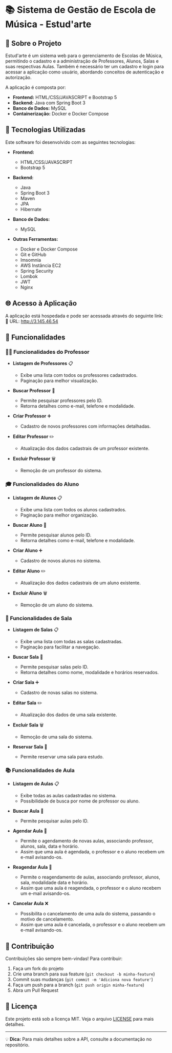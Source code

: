 # 📚 Sistema de Gestão de Escola de Música - Estud'arte

## 📌 Sobre o Projeto

Estud'arte é um sistema web para o gerenciamento de Escolas de Música, permitindo o cadastro e a administração de Professores, Alunos, Salas e suas respectivas Aulas. Também é necessário ter um cadastro e login para acessar a aplicação como usuário, abordando conceitos de autenticação e autorização.

A aplicação é composta por:

- **Frontend:** HTML/CSS/JAVASCRIPT e Bootstrap 5
- **Backend:** Java com Spring Boot 3
- **Banco de Dados:** MySQL
- **Containerização:** Docker e Docker Compose

## 🚀 Tecnologias Utilizadas

Este software foi desenvolvido com as seguintes tecnologias:

- **Frontend:**

  - HTML/CSS/JAVASCRIPT
  - Bootstrap 5

- **Backend:**

  - Java
  - Spring Boot 3
  - Maven
  - JPA
  - Hibernate

- **Banco de Dados:**

  - MySQL

- **Outras Ferramentas:**

  - Docker e Docker Compose
  - Git e GitHub
  - Imsomnia
  - AWS Instância EC2
  - Spring Security
  - Lombok
  - JWT
  - Nginx
 
## 🌐 Acesso à Aplicação

A aplicação está hospedada e pode ser acessada através do seguinte link:
🔗 URL: http://3.145.46.54

## 🔧 Funcionalidades

### 👨‍🏫 Funcionalidades do Professor

- **Listagem de Professores** 📋

  - Exibe uma lista com todos os professores cadastrados.
  - Paginação para melhor visualização.

- **Buscar Professor** 🔎

  - Permite pesquisar professores pelo ID.
  - Retorna detalhes como e-mail, telefone e modalidade.

- **Criar Professor** ➕

  - Cadastro de novos professores com informações detalhadas.

- **Editar Professor** ✏️

  - Atualização dos dados cadastrais de um professor existente.

- **Excluir Professor** 🗑️

  - Remoção de um professor do sistema.

### 🎓 Funcionalidades do Aluno

- **Listagem de Alunos** 📋

  - Exibe uma lista com todos os alunos cadastrados.
  - Paginação para melhor organização.

- **Buscar Aluno** 🔎

  - Permite pesquisar alunos pelo ID.
  - Retorna detalhes como e-mail, telefone e modalidade.

- **Criar Aluno** ➕

  - Cadastro de novos alunos no sistema.

- **Editar Aluno** ✏️

  - Atualização dos dados cadastrais de um aluno existente.

- **Excluir Aluno** 🗑️

  - Remoção de um aluno do sistema.

### 🏫 Funcionalidades de Sala

- **Listagem de Salas** 📋

  - Exibe uma lista com todas as salas cadastradas.
  - Paginação para facilitar a navegação.

- **Buscar Sala** 🔎

  - Permite pesquisar salas pelo ID.
  - Retorna detalhes como nome, modalidade e horários reservados.

- **Criar Sala** ➕

  - Cadastro de novas salas no sistema.

- **Editar Sala** ✏️

  - Atualização dos dados de uma sala existente.

- **Excluir Sala** 🗑️

  - Remoção de uma sala do sistema.

- **Reservar Sala** 📅

  - Permite reservar uma sala para estudo.

### 📚 Funcionalidades de Aula

- **Listagem de Aulas** 📋

  - Exibe todas as aulas cadastradas no sistema.
  - Possibilidade de busca por nome de professor ou aluno.

- **Buscar Aula** 🔎

  - Permite pesquisar aulas pelo ID.

* **Agendar Aula** 📅

  - Permite o agendamento de novas aulas, associando professor, alunos, sala, data e horário.
  - Assim que uma aula é agendada, o professor e o aluno recebem um e-mail avisando-os.
 
* **Reagendar Aula** 📅

  - Permite o reagendamento de aulas, associando professor, alunos, sala, modalidade data e horário.
  - Assim que uma aula é reagendada, o professor e o aluno recebem um e-mail avisando-os.

* **Cancelar Aula** ❌

  - Possibilita o cancelamento de uma aula do sistema, passando o motivo de cancelamento.
  - Assim que uma aula é cancelada, o professor e o aluno recebem um e-mail avisando-os.

## 🤝 Contribuição

Contribuições são sempre bem-vindas! Para contribuir:

1. Faça um fork do projeto
2. Crie uma branch para sua feature (`git checkout -b minha-feature`)
3. Commit suas mudanças (`git commit -m 'Adiciona nova feature'`)
4. Faça um push para a branch (`git push origin minha-feature`)
5. Abra um Pull Request

## 📄 Licença

Este projeto está sob a licença MIT. Veja o arquivo [LICENSE](LICENSE) para mais detalhes.

---

💡 **Dica:** Para mais detalhes sobre a API, consulte a documentação no repositório.


